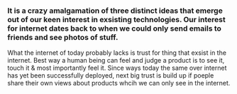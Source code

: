 ### It is a crazy amalgamation of three distinct ideas that emerge out of our keen interest in exsisting technologies. Our interest for internet dates back to when we could only send emails to friends and see photos of stuff.
What the internet of today probably lacks is trust for thing that exsist in the internet. Best way a human being can feel and judge a product is to see it, touch it & most importantly feel it. Since ways today the same over internet has yet been successfully deployed, next big trust is build up if poeple share their own views about products whcih we can only see in the internet. 

```bash We a propose a peer to peer review system which can be used as a platform to judge things that exist in the internet and will allow people to share their honest thoughts abot a product yet remain anaomymous (if one chooses to be). Peer to peer review system works by puting transactions (in the form of upvotes, review rank updation, product ranking improvements etc) into a chain of review blocks timestamped by a distributed stratum level0 server after proof of consensus over the real transaction

